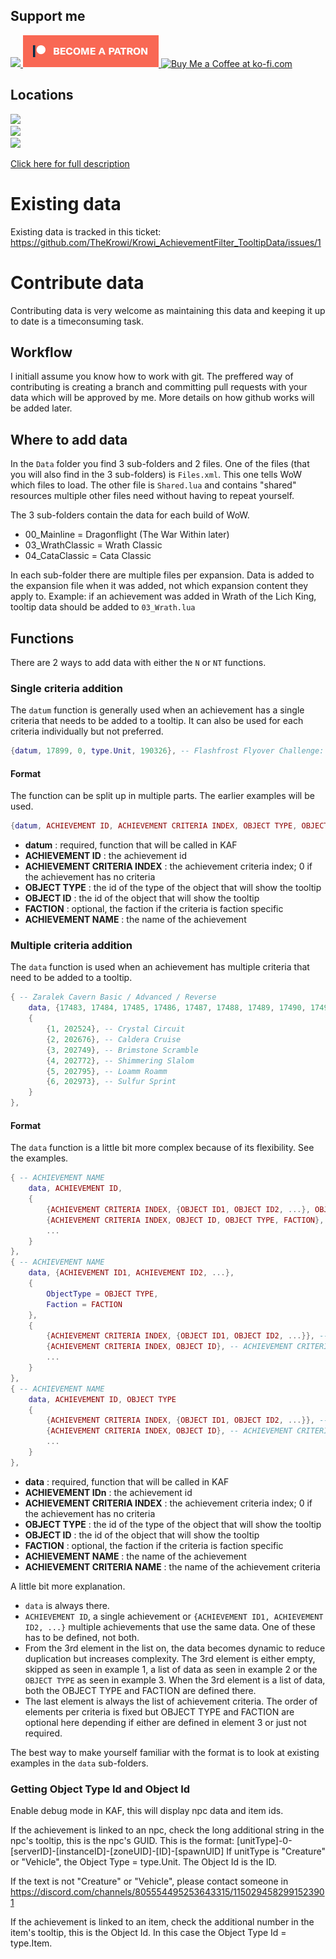 ## Support me
<a href="https://www.paypal.com/donate/?hosted_button_id=NYWTBA4XM6ZS6" alt="Paypal">
  <img src="https://www.paypalobjects.com/en_US/BE/i/btn/btn_donateCC_LG.gif" />
</a>
<a href="https://www.patreon.com/Krowi" alt="Patreon">
  <img src="https://raw.githubusercontent.com/codebard/patron-button-and-widgets-by-codebard/master/images/become_a_patron_button.png" />
</a>
<a href='https://ko-fi.com/E1E6G64LS' target='_blank'><img height='36' style='border:0px;height:36px;' src='https://storage.ko-fi.com/cdn/kofi2.png?v=3' border='0' alt='Buy Me a Coffee at ko-fi.com' /></a>

## Locations
<a href="https://www.curseforge.com/wow/addons/krowi-achievement-filter" alt="Curseforge">
  <img src="https://img.shields.io/badge/Curseforge-Krowi's%20Achievement%20Filter-orange" />
</a>
<br>
<a href="https://addons.wago.io/addons/krowi-achievement-filter" alt="Wago.io">
  <img src="https://img.shields.io/badge/Wago.io-Krowi's%20Achievement%20Filter-red" />
</a>
<br>
<a href="https://www.wowinterface.com/downloads/info26229-KrowisAchievementFilter" alt="WowInterface">
  <img src="https://img.shields.io/badge/WowInterface-Krowi's%20Achievement%20Filter-yellow" />
</a>

[Click here for full description](Descriptions/Wago.io.md)

# Existing data
Existing data is tracked in this ticket: https://github.com/TheKrowi/Krowi_AchievementFilter_TooltipData/issues/1

# Contribute data
Contributing data is very welcome as maintaining this data and keeping it up to date is a timeconsuming task.

## Workflow
I initiall assume you know how to work with git. The preffered way of contributing is creating a branch and committing pull requests with your data which will be approved by me. More details on how github works will be added later.

## Where to add data
In the `Data` folder you find 3 sub-folders and 2 files.
One of the files (that you will also find in the 3 sub-folders) is `Files.xml`. This one tells WoW which files to load.
The other file is `Shared.lua` and contains "shared" resources multiple other files need without having to repeat yourself.

The 3 sub-folders contain the data for each build of WoW.
- 00_Mainline = Dragonflight (The War Within later)
- 03_WrathClassic = Wrath Classic
- 04_CataClassic = Cata Classic

In each sub-folder there are multiple files per expansion. Data is added to the expansion file when it was added, not which expansion content they apply to.
Example: if an achievement was added in Wrath of the Lich King, tooltip data should be added to `03_Wrath.lua`

## Functions
There are 2 ways to add data with either the `N` or `NT` functions.

### Single criteria addition
The `datum` function is generally used when an achievement has a single criteria that needs to be added to a tooltip. It can also be used for each criteria individually but not preferred.
```lua
{datum, 17899, 0, type.Unit, 190326}, -- Flashfrost Flyover Challenge: Gold
```

#### Format
The function can be split up in multiple parts. The earlier examples will be used.
```lua
{datum, ACHIEVEMENT ID, ACHIEVEMENT CRITERIA INDEX, OBJECT TYPE, OBJECT ID, FACTION}, -- ACHIEVEMENT NAME
```

- **datum** : required, function that will be called in KAF
- **ACHIEVEMENT ID** : the achievement id
- **ACHIEVEMENT CRITERIA INDEX** : the achievement criteria index; 0 if the achievement has no criteria
- **OBJECT TYPE** : the id of the type of the object that will show the tooltip
- **OBJECT ID** : the id of the object that will show the tooltip
- **FACTION** : optional, the faction if the criteria is faction specific
- **ACHIEVEMENT NAME** : the name of the achievement

### Multiple criteria addition
The `data` function is used when an achievement has multiple criteria that need to be added to a tooltip.
```lua
{ -- Zaralek Cavern Basic / Advanced / Reverse
    data, {17483, 17484, 17485, 17486, 17487, 17488, 17489, 17490, 17491}, type.Unit,
    {
        {1, 202524}, -- Crystal Circuit
        {2, 202676}, -- Caldera Cruise
        {3, 202749}, -- Brimstone Scramble
        {4, 202772}, -- Shimmering Slalom
        {5, 202795}, -- Loamm Roamm
        {6, 202973}, -- Sulfur Sprint
    }
},
```

#### Format
The `data` function is a little bit more complex because of its flexibility. See the examples.
```lua
{ -- ACHIEVEMENT NAME
    data, ACHIEVEMENT ID,
    {
        {ACHIEVEMENT CRITERIA INDEX, {OBJECT ID1, OBJECT ID2, ...}, OBJECT TYPE, FACTION}, -- ACHIEVEMENT CRITERIA NAME
        {ACHIEVEMENT CRITERIA INDEX, OBJECT ID, OBJECT TYPE, FACTION}, -- ACHIEVEMENT CRITERIA NAME
        ...
    }
},
{ -- ACHIEVEMENT NAME
    data, {ACHIEVEMENT ID1, ACHIEVEMENT ID2, ...},
    {
        ObjectType = OBJECT TYPE,
        Faction = FACTION
    },
    {
        {ACHIEVEMENT CRITERIA INDEX, {OBJECT ID1, OBJECT ID2, ...}}, -- ACHIEVEMENT CRITERIA NAME
        {ACHIEVEMENT CRITERIA INDEX, OBJECT ID}, -- ACHIEVEMENT CRITERIA NAME
        ...
    }
},
{ -- ACHIEVEMENT NAME
    data, ACHIEVEMENT ID, OBJECT TYPE
    {
        {ACHIEVEMENT CRITERIA INDEX, {OBJECT ID1, OBJECT ID2, ...}}, -- ACHIEVEMENT CRITERIA NAME
        {ACHIEVEMENT CRITERIA INDEX, OBJECT ID}, -- ACHIEVEMENT CRITERIA NAME
        ...
    }
},
```

- **data** : required, function that will be called in KAF
- **ACHIEVEMENT IDn** : the achievement id
- **ACHIEVEMENT CRITERIA INDEX** : the achievement criteria index; 0 if the achievement has no criteria
- **OBJECT TYPE** : the id of the type of the object that will show the tooltip
- **OBJECT ID** : the id of the object that will show the tooltip
- **FACTION** : optional, the faction if the criteria is faction specific
- **ACHIEVEMENT NAME** : the name of the achievement
- **ACHIEVEMENT CRITERIA NAME** : the name of the achievement criteria

A little bit more explanation.
- `data` is always there.
- `ACHIEVEMENT ID`, a single achievement or `{ACHIEVEMENT ID1, ACHIEVEMENT ID2, ...}` multiple achievements that use the same data. One of these has to be defined, not both.
- From the 3rd element in the list on, the data becomes dynamic to reduce duplication but increases complexity. The 3rd element is either empty, skipped as seen in example 1, a list of data as seen in example 2 or the `OBJECT TYPE` as seen in example 3. When the 3rd element is a list of data, both the OBJECT TYPE and FACTION are defined there.
- The last element is always the list of achievement criteria. The order of elements per criteria is fixed but OBJECT TYPE and FACTION are optional here depending if either are defined in element 3 or just not required.

The best way to make yourself familiar with the format is to look at existing examples in the `data` sub-folders.

### Getting Object Type Id and Object Id
Enable debug mode in KAF, this will display npc data and item ids.

If the achievement is linked to an npc, check the long additional string in the npc's tooltip, this is the npc's GUID.
This is the format: [unitType]-0-[serverID]-[instanceID]-[zoneUID]-[ID]-[spawnUID]
If unitType is "Creature" or "Vehicle", the Object Type = type.Unit.
The Object Id is the ID.

If the text is not "Creature" or "Vehicle", please contact someone in https://discord.com/channels/805554495253643315/1150294582991523901

If the achievement is linked to an item, check the additional number in the item's tooltip, this is the Object Id.
In this case the Object Type Id = type.Item.